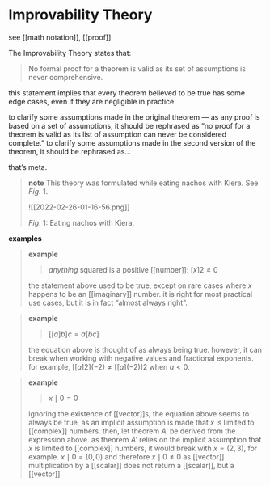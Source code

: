 # Improvability Theory

see [[math notation]], [[proof]]

The Improvability Theory states that:

> No formal proof for a theorem is valid as its set of assumptions is never comprehensive.

this statement implies that every theorem believed to be true has some edge cases, even if they are negligible in practice.

to clarify some assumptions made in the original theorem &mdash; as any proof is based on a set of assumptions, it should be rephrased as “no proof for a theorem is valid as its list of assumption can never be considered complete.” to clarify some assumptions made in the second version of the theorem, it should be rephrased as...

that’s meta.

> **note** This theory was formulated while eating nachos with Kiera. See $Fig.\ 1$.
>
> ![[2022-02-26-01-16-56.png]]
>
> $Fig.\ 1$: Eating nachos with Kiera.

**examples**

> **example**
>
> > _anything_ squared is a positive [[number]]: $[x]2 \ge 0$
>
> the statement above used to be true, except on rare cases where $x$ happens to be an [[imaginary]] number. it is right for most practical use cases, but it is in fact “almost always right”.

> **example**
>
> > $[[a]b]c = a[bc]$
>
> the equation above is thought of as always being true. however, it can break when working with negative values and fractional exponents. for example, $[[a]2](-2)  \ne [[a](-2)]2$ when $a < 0$.

> **example**
>
> > $x \mid 0 = 0$
>
> ignoring the existence of [[vector]]s, the equation above seems to always be true, as an implicit assumption is made that $x$ is limited to [[complex]] numbers. then, let theorem $A'$ be derived from the expression above. as theorem $A'$ relies on the implicit assumption that $x$ is limited to [[complex]] numbers, it would break with $x = (2, 3)$, for example. $x \mid 0 = (0, 0)$ and therefore $x \mid 0 \ne 0$ as [[vector]] multiplication by a [[scalar]] does not return a [[scalar]], but a [[vector]].
